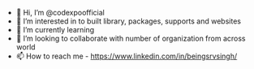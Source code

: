 - 👋 Hi, I’m @codexpoofficial
- 👀 I’m interested in to built library, packages, supports and websites
- 🌱 I’m currently learning 
- 💞️ I’m looking to collaborate with number of organization from across world
- 📫 How to reach me - https://www.linkedin.com/in/beingsrvsingh/

<!---
codexpoofficial/codexpoofficial is a ✨ special ✨ repository because its `README.md` (this file) appears on your GitHub profile.
You can click the Preview link to take a look at your changes.
--->
